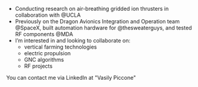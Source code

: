 - Conducting research on air-breathing gridded ion thrusters in collaboration with @UCLA
- Previously on the Dragon Avionics Integration and Operation team @SpaceX, built automation hardware for @thesweaterguys, and tested RF components @MDA 
- I’m interested in and looking to collaborate on:
  - vertical farming technologies
  - electric propulsion
  - GNC algorithms
  - RF projects

You can contact me via LinkedIn at "Vasily Piccone"

<!---
Vasily-Piccone/Vasily-Piccone is a ✨ special ✨ repository because its `README.md` (this file) appears on your GitHub profile.
You can click the Preview link to take a look at your changes.
--->
